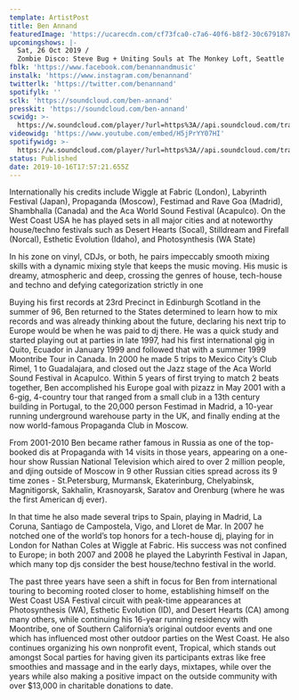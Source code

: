 ```yaml
---
template: ArtistPost
title: Ben Annand
featuredImage: 'https://ucarecdn.com/cf73fca0-c7a6-40f6-b8f2-30c679187e2d/'
upcomingshows: |-
  Sat, 26 Oct 2019 /
  Zombie Disco: Steve Bug + Uniting Souls at The Monkey Loft, Seattle
fblk: 'https://www.facebook.com/benannandmusic'
instalk: 'https://www.instagram.com/benannand'
twitterlk: 'https://twitter.com/benannand'
spotifylk: ''
sclk: 'https://soundcloud.com/ben-annand'
presskit: 'https://soundcloud.com/ben-annand'
scwidg: >-
  https://w.soundcloud.com/player/?url=https%3A//api.soundcloud.com/tracks/686899837&color=%23ff5500&auto_play=false&hide_related=false&show_comments=true&show_user=true&show_reposts=false&show_teaser=true
videowidg: 'https://www.youtube.com/embed/H5jPrYY07HI'
spotifywidg: >-
  https://w.soundcloud.com/player/?url=https%3A//api.soundcloud.com/tracks/495683133&color=%23ff5500&auto_play=false&hide_related=false&show_comments=true&show_user=true&show_reposts=false&show_teaser=true&visual=true
status: Published
date: 2019-10-16T17:57:21.655Z
---
```

Internationally his credits include Wiggle at Fabric (London), Labyrinth Festival (Japan), Propaganda (Moscow), Festimad and Rave Goa (Madrid), Shambhalla (Canada) and the Aca World Sound Festival (Acapulco).  On the West Coast USA he has played sets in all major cities and at noteworthy house/techno festivals such as Desert Hearts (Socal), Stilldream and Firefall (Norcal), Esthetic Evolution (Idaho), and Photosynthesis (WA State)

In his zone on vinyl, CDJs, or both, he pairs impeccably smooth mixing skills with a dynamic mixing style that keeps the music moving. His music is dreamy, atmospheric and deep, crossing the genres of house, tech-house and techno and defying categorization strictly in one

Buying his first records at 23rd Precinct in Edinburgh Scotland in the summer of 96, Ben returned to the States determined to learn how to mix records and was already thinking about the future, declaring his next trip to Europe would be when he was paid to dj there.  He was a quick study and started playing out at parties in late 1997, had his first international gig in Quito, Ecuador in January 1999 and followed that with a summer 1999 Moontribe Tour in Canada.  In 2000 he made 5 trips to Mexico City’s Club Rimel, 1 to Guadalajara, and closed out the Jazz stage of the Aca World Sound Festival in Acapulco.   Within 5 years of first trying to match 2 beats together, Ben accomplished his Europe goal with pizazz in May 2001 with a 6-gig, 4-country tour that ranged from a small club in a 13th century building in Portugal, to the 20,000 person Festimad in Madrid, a 10-year running underground warehouse party in the UK, and finally ending at the now world-famous Propaganda Club in Moscow.

From 2001-2010 Ben became rather famous in Russia as one of the top-booked dis at Propaganda with 14 visits in those years, appearing on a one-hour show Russian National Television which aired to over 2 million people, and djing outside of Moscow in 9 other Russian cities spread across its 9 time zones - St.Petersburg, Murmansk, Ekaterinburg, Chelyabinsk, Magnitigorsk, Sakhalin, Krasnoyarsk, Saratov and Orenburg (where he was the first American dj ever).

In that time he also made several trips to Spain, playing in Madrid, La Coruna, Santiago de Campostela, Vigo, and Lloret de Mar.  In 2007 he notched one of the world’s top honors for a tech-house dj, playing for in London for Nathan Coles at Wiggle at Fabric.  His success was not confined to Europe; in both 2007 and 2008 he played the Labyrinth Festival in Japan, which many top djs consider the best house/techno festival in the world.  

The past three years have seen a shift in focus for Ben from international touring to becoming rooted closer to home, establishing himself on the West Coast USA Festival circuit with peak-time appearances at Photosynthesis (WA), Esthetic Evolution (ID), and Desert Hearts (CA) among many others, while continuing his 16-year running residency with Moontribe, one of Southern California’s original outdoor events and one which has influenced most other outdoor parties on the West Coast.  He also continues organizing his own nonprofit event, Tropical, which stands out amongst Socal parties for having given its participants extras like free smoothies and massage and in the early days, mixtapes, while over the years while also making a positive impact on the outside community with over $13,000 in charitable donations to date.
